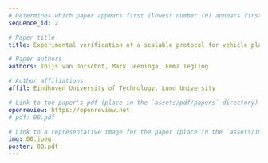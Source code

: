 ```yaml
---
# Determines which paper appears first (lowest number (0) appears first)
sequence_id: 2

# Paper title
title: Experimental verification of a scalable protocol for vehicle platooning

# Paper authors
authors: Thijs van Oorschot, Mark Jeeninga, Emma Tegling

# Author affiliations
affil: Eindhoven University of Technology, Lund University

# Link to the paper's pdf (place in the `assets/pdf/papers` directory)
openreview: https://openreview.net
# pdf: 00.pdf

# Link to a representative image for the paper (place in the `assets/img/papers` directory)
img: 00.jpeg
poster: 00.pdf
---
```

